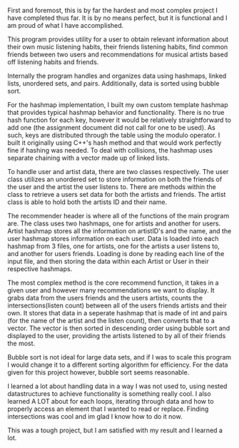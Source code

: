 First and foremost, this is by far the hardest and most complex project I have completed thus far.
It is by no means perfect, but it is functional and I am proud of what I have accomplished.

This program provides utility for a user to obtain relevant information about their own music listening habits,
their friends listening habits, find common friends between two users and recommendations for musical artists based off listening habits and friends.

Internally the program handles and organizes data using hashmaps, linked lists, unordered sets, and pairs.
Additionally, data is sorted using bubble sort.

For the hashmap implementation, I built my own custom template hashmap that provides typical hashmap behavior and functionality.
There is no true hash function for each key, however it would be relatively straightforward to add one (the assignment document did not call for one to be used).
As such, keys are distributed through the table using the modulo operator. I built it originally using C++'s hash method and that would work perfectly fine if hashing was needed.
To deal with collisions, the hashmap uses separate chaining with a vector made up of linked lists.

To handle user and artist data, there are two classes respectively. The user class utilizes an unordered set to store information on
both the friends of the user and the artist the user listens to. There are methods within the class to retrieve a users set data for 
both the artists and friends. 
The artist class is able to hold both the artists ID and their name.

The recommender header is where all of the functions of the main program are. The class uses two hashmaps, one for artists and another for users.
Artist hashmap stores all the information on artistID's and the name, and the user hashmap stores information on each user.
Data is loaded into each hashmap from 3 files, one for artists, one for the artists a user listens to, and another for users friends.
Loading is done by reading each line of the input file, and then storing the data within each Artist or User in their respective hashmaps.

The most complex method is the core recommend function, it takes in a given user and however many recommendations we want to display.
It grabs data from the users friends and the users artists, counts the intersections(listen count) between all of the users friends artists and their own.
It stores that data in a seperate hashmap that is made of int and pairs (for the name of the artist and the listen count), then converts that to a vector.
The vector is then sorted in descending order using bubble sort and displayed to the user, providing the artists listened to by all of their friends the most.

Bubble sort is not ideal for large data sets, and if I was to scale this program I would change it to a different sorting algorithm for efficiency.
For the data given for this project however, bubble sort seems reasonable.

I learned a lot about handling data in a way I was not used to, using nested datastructures to achieve functionality is something really cool.
I also learned A LOT about for each loops, iterating through data and how to properly access an element that I wanted to read or replace.
Finding intersections was cool and im glad I know how to do it now.

This was a tough project, but I am satisfied with my result and I learned a lot.
